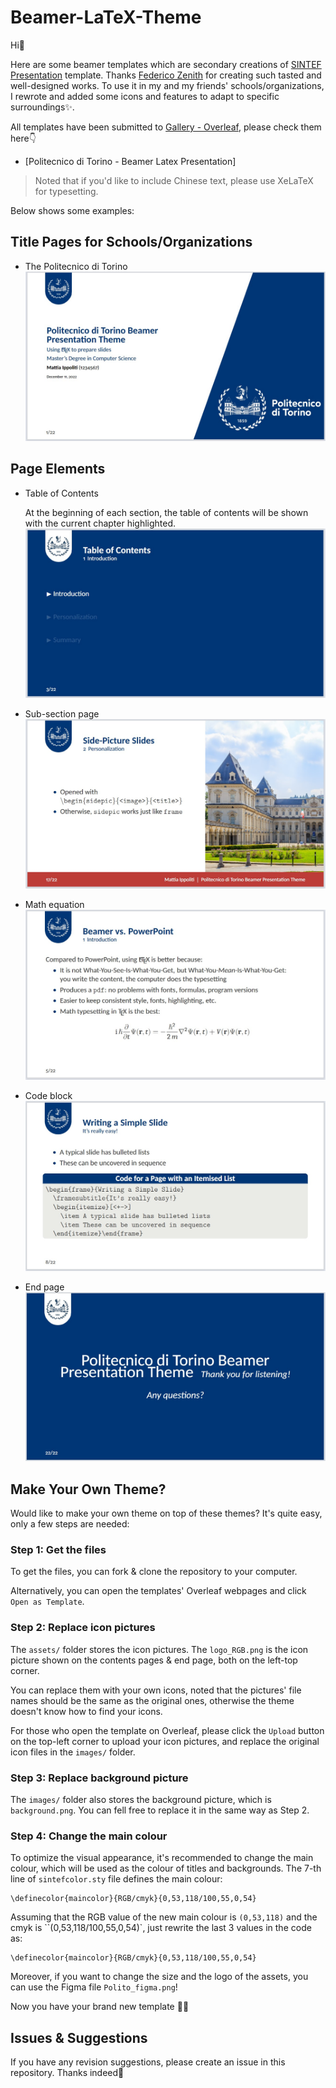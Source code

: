 # Beamer-LaTeX-Theme

Hi👋

Here are some beamer templates which are secondary creations of [SINTEF Presentation](https://www.overleaf.com/latex/templates/sintef-presentation/jhbhdffczpnx) template. Thanks [Federico Zenith](federico.zenith@sintef.no) for creating such tasted and well-designed works. To use it in my and my friends' schools/organizations, I rewrote and added some icons and features to adapt to specific surroundings✨.

All templates have been submitted to [Gallery - Overleaf](https://cs.overleaf.com/gallery), please check them here👇

- [Politecnico di Torino - Beamer Latex Presentation]

> Noted that if you'd like to include Chinese text, please use XeLaTeX for typesetting.

Below shows some examples:

## Title Pages for Schools/Organizations
- The Politecnico di Torino 
![Politecnico di Torino](https://github.com/MattiaIppoliti/Beamer-Latex-Theme/blob/main/img/screen_main.jpg)

## Page Elements

- Table of Contents

  At the beginning of each section, the table of contents will be shown with the current chapter highlighted.
![toc](https://github.com/MattiaIppoliti/Beamer-Latex-Theme/blob/main/img/screen_index.jpg)
- Sub-section page
![ssec](https://github.com/MattiaIppoliti/Beamer-Latex-Theme/blob/main/img/screen_two_sides.jpg)
- Math equation
![math](https://github.com/MattiaIppoliti/Beamer-Latex-Theme/blob/main/img/screen_math.jpg)
- Code block
![code](https://github.com/MattiaIppoliti/Beamer-Latex-Theme/blob/main/img/screen_code.jpg)
- End page
![end](https://github.com/MattiaIppoliti/Beamer-Latex-Theme/blob/main/img/screen_last.jpg)

## Make Your Own Theme?

Would like to make your own theme on top of these themes? It's quite easy, only a few steps are needed:

### Step 1: Get the files

To get the files, you can fork & clone the repository to your computer.

Alternatively, you can open the templates' Overleaf webpages and click `Open as Template`.

### Step 2: Replace icon pictures

The `assets/` folder stores the icon pictures.  The `logo_RGB.png` is the icon picture shown on the contents pages & end page, both on the left-top corner.

You can replace them with your own icons, noted that the pictures' file names should be the same as the original ones, otherwise the theme doesn't know how to find your icons.

For those who open the template on Overleaf, please click the `Upload` button on the top-left corner to upload your icon pictures, and replace the original icon files in the `images/` folder.

### Step 3: Replace background picture

The `images/` folder also stores the background picture, which is `background.png`. You can fell free to replace it in the same way as Step 2.

### Step 4: Change the main colour

To optimize the visual appearance, it's recommended to change the main colour, which will be used as the colour of titles and backgrounds. The 7-th line of `sintefcolor.sty` file defines the main colour:
```
\definecolor{maincolor}{RGB/cmyk}{0,53,118/100,55,0,54}
```
Assuming that the RGB value of the new main colour is `(0,53,118)` and the cmyk is ``(0,53,118/100,55,0,54)`, just rewrite the last 3 values in the code as:
```
\definecolor{maincolor}{RGB/cmyk}{0,53,118/100,55,0,54}
```
Moreover, if you want to change the size and the logo of the assets, you can use the Figma file `Polito_figma.png`!

Now you have your brand new template 👏🎉

## Issues & Suggestions

If you have any revision suggestions, please create an issue in this repository. Thanks indeed🤝
